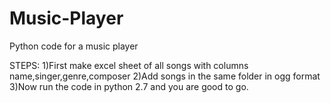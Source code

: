 # Music-Player
Python code for a music player 

STEPS:
1)First make excel sheet of all songs with columns name,singer,genre,composer
2)Add songs in the same folder in ogg format
3)Now run the code in python 2.7 and you are good to go.
